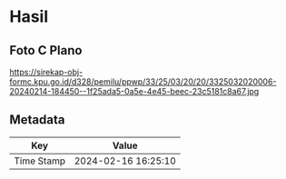 # Hasil

## Foto C Plano

https://sirekap-obj-formc.kpu.go.id/d328/pemilu/ppwp/33/25/03/20/20/3325032020006-20240214-184450--1f25ada5-0a5e-4e45-beec-23c5181c8a67.jpg


## Metadata

| Key        | Value               |
| ---------- | ------------------- |
| Time Stamp | 2024-02-16 16:25:10 |



